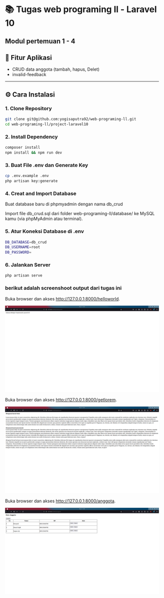 # 📚 Tugas web programing ll - Laravel 10

Modul pertemuan 1 - 4
---

## 🚀 Fitur Aplikasi

- CRUD data anggota (tambah, hapus, Delet)
- invalid-feedback

---

## ⚙️ Cara Instalasi

### 1. Clone Repository
```bash
git clone git@github.com:yogisaputra92/web-programing-ll.git
cd web-programing-ll/project-laravel10
```

### 2. Install Dependency
```bash
composer install
npm install && npm run dev
```

### 3. Buat File .env dan Generate Key
```bash
cp .env.example .env
php artisan key:generate
```
### 4. Creat and Import Database

Buat database baru di phpmyadmin dengan nama db_crud

Import file db_crud.sql dari folder web-programing-ll/database/ ke MySQL kamu (via phpMyAdmin atau terminal).

### 5. Atur Koneksi Database di .env
```bash
DB_DATABASE=db_crud
DB_USERNAME=root
DB_PASSWORD=
```

### 6. Jalankan Server
```bash
php artisan serve
```

### berikut adalah screenshoot output dari tugas ini


Buka browser dan akses http://127.0.0.1:8000/helloworld.

![helloworld](https://github.com/yogisaputra92/web-programing-ll/blob/main/screenshoot/Screenshot%20from%202025-05-09%2014-50-14.png)

Buka browser dan akses http://127.0.0.1:8000/getlorem.

![getlorem](https://github.com/yogisaputra92/web-programing-ll/blob/main/screenshoot/Screenshot%20from%202025-05-09%2014-53-02.png)

Buka browser dan akses http://127.0.0.1:8000/anggota.

![getlorem](https://github.com/yogisaputra92/web-programing-ll/blob/main/screenshoot/Screenshot%20from%202025-05-09%2015-05-07.png)
